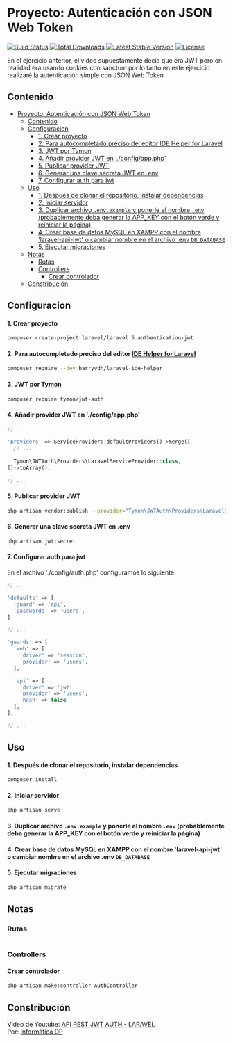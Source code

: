 # Proyecto: Autenticación con JSON Web Token

<a href="https://github.com/laravel/framework/actions"><img src="https://github.com/laravel/framework/workflows/tests/badge.svg" alt="Build Status"></a>
<a href="https://packagist.org/packages/laravel/framework"><img src="https://img.shields.io/packagist/dt/laravel/framework" alt="Total Downloads"></a>
<a href="https://packagist.org/packages/laravel/framework"><img src="https://img.shields.io/packagist/v/laravel/framework" alt="Latest Stable Version"></a>
<a href="https://packagist.org/packages/laravel/framework"><img src="https://img.shields.io/packagist/l/laravel/framework" alt="License"></a>

En el ejercicio anterior, el video supuestamente decia que era JWT pero en realidad era usando cookies con sanctum por lo tanto en este ejercicio realizaré la autenticación simple con JSON Web Token

## Contenido

- [Proyecto: Autenticación con JSON Web Token](#proyecto-autenticación-con-json-web-token)
  - [Contenido](#contenido)
  - [Configuracion](#configuracion)
      - [1. Crear proyecto](#1-crear-proyecto)
      - [2. Para autocompletado preciso del editor IDE Helper for Laravel](#2-para-autocompletado-preciso-del-editor-ide-helper-for-laravel)
      - [3. JWT por Tymon](#3-jwt-por-tymon)
      - [4. Añadir provider JWT en './config/app.php'](#4-añadir-provider-jwt-en-configappphp)
      - [5. Publicar provider JWT](#5-publicar-provider-jwt)
      - [6. Generar una clave secreta JWT en .env](#6-generar-una-clave-secreta-jwt-en-env)
      - [7. Configurar auth para jwt](#7-configurar-auth-para-jwt)
  - [Uso](#uso)
      - [1. Después de clonar el repositorio, instalar dependencias](#1-después-de-clonar-el-repositorio-instalar-dependencias)
      - [2. Iniciar servidor](#2-iniciar-servidor)
      - [3. Duplicar archivo `.env.example` y ponerle el nombre `.env` (probablemente deba generar la APP\_KEY con el botón verde y reiniciar la página)](#3-duplicar-archivo-envexample-y-ponerle-el-nombre-env-probablemente-deba-generar-la-app_key-con-el-botón-verde-y-reiniciar-la-página)
      - [4. Crear base de datos MySQL en XAMPP con el nombre 'laravel-api-jwt' o cambiar nombre en el archivo .env `DB_DATABASE`](#4-crear-base-de-datos-mysql-en-xampp-con-el-nombre-laravel-api-jwt-o-cambiar-nombre-en-el-archivo-env-db_database)
      - [5. Ejecutar migraciones](#5-ejecutar-migraciones)
  - [Notas](#notas)
    - [Rutas](#rutas)
    - [Controllers](#controllers)
      - [Crear controlador](#crear-controlador)
  - [Constribución](#constribución)

## Configuracion

#### 1. Crear proyecto

```bash
composer create-project laravel/laravel 5.authentication-jwt
```

#### 2. Para autocompletado preciso del editor [IDE Helper for Laravel](https://github.com/barryvdh/laravel-ide-helper)

```bash
composer require --dev barryvdh/laravel-ide-helper
```

#### 3. JWT por [Tymon](https://jwt-auth.readthedocs.io/en/develop/)

```bash
composer require tymon/jwt-auth
```

#### 4. Añadir provider JWT en './config/app.php'

```php
// ...

'providers' => ServiceProvider::defaultProviders()->merge([
  // ...
  
  Tymon\JWTAuth\Providers\LaravelServiceProvider::class,
])->toArray(),

// ...
```

#### 5. Publicar provider JWT

```bash
php artisan vendor:publish --provider="Tymon\JWTAuth\Providers\LaravelServiceProvider"
```

#### 6. Generar una clave secreta JWT en .env

```bash
php artisan jwt:secret
```

#### 7. Configurar auth para jwt

En el archivo './config/auth.php' configuramos lo siguiente:

```php
// ...

'defaults' => [
  'guard' => 'api',
  'passwords' => 'users',
]

// ...

'guards' => [
  'web' => [
    'driver' => 'session',
    'provider' => 'users',
  ],

  'api' => [
    'driver' => 'jwt',
    'provider' => 'users',
    'hash' => false
  ],
],

// ...
```

## Uso

#### 1. Después de clonar el repositorio, instalar dependencias

```bash
composer install
```

#### 2. Iniciar servidor

```bash
php artisan serve
```

#### 3. Duplicar archivo `.env.example` y ponerle el nombre `.env` (probablemente deba generar la APP_KEY con el botón verde y reiniciar la página)


#### 4. Crear base de datos MySQL en XAMPP con el nombre 'laravel-api-jwt' o cambiar nombre en el archivo .env `DB_DATABASE`

#### 5. Ejecutar migraciones

```bash
php artisan migrate
```

## Notas

### Rutas

```php

```

### Controllers

#### Crear controlador

```bash
php artisan make:controller AuthController
```

## Constribución

Video de Youtube: [API REST JWT AUTH - LARAVEL](https://youtu.be/kP2N_eEv-iA)  
Por: [Informática DP](https://www.youtube.com/@InformaticaDP)
